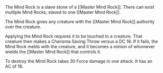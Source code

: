 The Mind Rock is a slave stone of a [[Master Mind Rock]]. There can exist multiple Mind Rocks, slaved to one [[Master Mind Rock]].

The Mind Rock gives any creature with the [[Master Mind Rock]] authority over the creature. 

Applying the Mind Rock requires it to be touched to a creature. That creature then makes a Charisma Saving Throw versus a DC 18. If it fails, the Mind Rock melds with the creature, and it becomes a minion of whomever wields the [[Master Mind Rock]] that controls it.

To destroy the Mind Rock takes 30 Force damage in one attack. It has an AC of 18. 